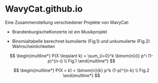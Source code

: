 # WavyCat.github.io

Eine Zusammenstellung verschiedener Projekte von WavyCat:

* BrandenburgischeKonzerte ist ein Musikprojekt
  
* Binomialtabelle berechnet kumulierte (Fig.1) und unkumulierte (Fig.2) Wahrscheinlichkeiten

$$
\begin{multline*} 
P(X \leqslant k) = \sum_{i=0}^k \binom{n}{i} p^i (1-p)^{n-i} \\
Fig.1
\end{multline*} 
$$

$$
\begin{multline*} 
P(X = k) = \binom{n}{k} p^k (1-p)^{n-k} \\
Fig.2
\end{multline*} 
$$
